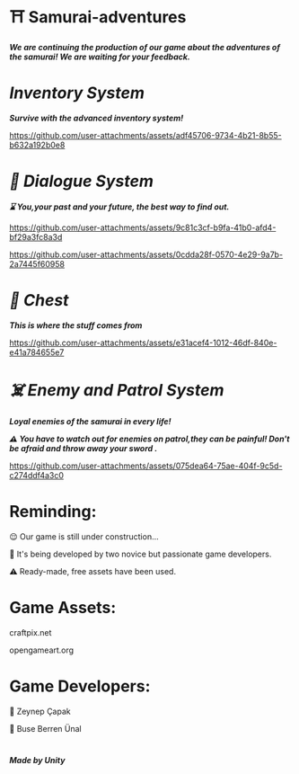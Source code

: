 # :shinto_shrine: Samurai-adventures
<b><i> We are continuing the production of our game about the adventures of the samurai! We are waiting for your feedback. </i></b>

# <i> Inventory System </i>
<b><i> Survive with the advanced inventory system! </i></b>

https://github.com/user-attachments/assets/adf45706-9734-4b21-8b55-b632a192b0e8

# <i> :speech_balloon: Dialogue System </i>
<b><i>  :hourglass: You,your past and your future, the best way to find out.</i></b>

https://github.com/user-attachments/assets/9c81c3cf-b9fa-41b0-afd4-bf29a3fc8a3d 

https://github.com/user-attachments/assets/0cdda28f-0570-4e29-9a7b-2a7445f60958

# <i> :seedling: Chest </i>
<b><i> This is where the stuff comes from </i></b>

https://github.com/user-attachments/assets/e31acef4-1012-46df-840e-e41a784655e7


# <i> :skull_and_crossbones: Enemy and Patrol System </i>
<b><i> Loyal enemies of the samurai in every life! </i></b>

<b><i> :warning: You have to watch out for enemies on patrol,they can be painful! Don't be afraid and throw away your sword . </i></b>

https://github.com/user-attachments/assets/075dea64-75ae-404f-9c5d-c274ddf4a3c0


# Reminding: 
:relieved: Our game is still under construction...

:hugs: It's being developed by two novice but passionate game developers.

:warning: Ready-made, free assets have been used.

# Game Assets: 

craftpix.net

opengameart.org

# Game Developers:

:monocle_face: Zeynep Çapak

:monocle_face: Buse Berren Ünal

# 
<b><i> Made by Unity </i></b>






